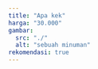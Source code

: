```yaml
---
title: "Apa kek"
harga: "30.000"
gambar:
  src: "./"
  alt: "sebuah minuman"
rekomendasi: true
---
```

